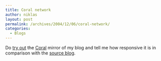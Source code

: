 ```yaml
---
title: Coral network
author: niklas
layout: post
permalink: /archives/2004/12/06/coral-network/
categories:
  - Blogs
---
```

Do [try out][1] the <a href="http://www.scs.cs.nyu.edu/coral/" class="broken_link">Coral</a> mirror of my blog and tell me how responsive it is in comparison with the [source blog][2].

 [1]: http://blog.saers.com.nyud.net:8090
 [2]: http://blog.saers.com